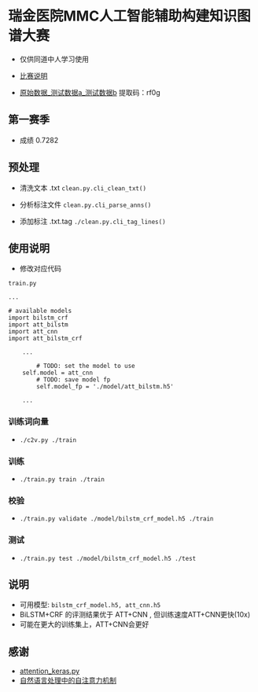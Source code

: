 # 瑞金医院MMC人工智能辅助构建知识图谱大赛
- 仅供同道中人学习使用

- [比赛说明](https://tianchi.aliyun.com/competition/information.htm?spm=5176.100067.5678.2.3cbb24c0PwM849&raceId=231687)
- [原始数据_测试数据a_测试数据b](https://pan.baidu.com/s/1X_5iRsoGxVbUPFW3zKTz-w)  提取码：rf0g

## 第一赛季 
  - 成绩 0.7282

## 预处理
- 清洗文本 .txt `clean.py.cli_clean_txt()`

- 分析标注文件 `clean.py.cli_parse_anns()`

- 添加标注 .txt.tag `./clean.py.cli_tag_lines()`

## 使用说明
- 修改对应代码

```
train.py 

...

# available models
import bilstm_crf
import att_bilstm
import att_cnn
import att_bilstm_crf

    ...

        # TODO: set the model to use
	self.model = att_cnn
        # TODO: save model fp
        self.model_fp = './model/att_bilstm.h5'

    ...

```

### 训练词向量
- `./c2v.py ./train`

### 训练
- `./train.py train ./train`

### 校验
- `./train.py validate ./model/bilstm_crf_model.h5 ./train`

### 测试
- `./train.py test ./model/bilstm_crf_model.h5 ./test`

## 说明
- 可用模型: `bilstm_crf_model.h5, att_cnn.h5`
- BiLSTM+CRF 的评测结果优于 ATT+CNN , 但训练速度ATT+CNN更快(10x)
- 可能在更大的训练集上，ATT+CNN会更好

## 感谢
- [attention\_keras.py](https://github.com/bojone/attention)
- [自然语言处理中的自注意力机制](https://www.cnblogs.com/robert-dlut/p/8638283.html)
